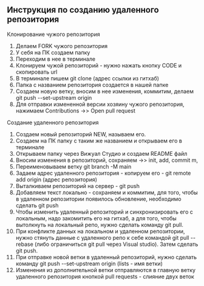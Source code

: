 ## Инструкция по созданию удаленного репозитория

Клонирование чужого репозитория
1. Делаем FORK чужого репозитория
2. У себя на ПК создаем папку
3. Переходим в нее в терминале
4. Клонируем чужой репозиторий - нужно нажать кнопку CODE и скопировать url
5. В терминале пишем git clone (адрес ссылки из гитхаб)
6. Папка с названием репозитория создается в нашей папке
7. Создаем новую ветку, вносим в нее изменения, коммитим, делаем git push --set-upstream origin
8. Для отправки измененной версии хозяину чужого репозитория, нажимаем Contributions ->> Open pull request

Создание удаленного репозитория
1. Создаем новый репозиторий NEW, называем его.
2. Создаем на ПК папку с таким же названием и открываем его в терминале
3. Открываем папку через Вижуал Студио и создаем README файл
4. Вносим изменения в репозиторий, сохраняем ->> init, add, commit m,
5. Переименовываем ветку git branch -M main
6. Задаем адрес удаленного репозитория - копируем его - git remote add origin (адрес репозитория)
7. Выталкиваем репозиторий на сервер - git push
8. Добавляем текст локально - сохраняем и коммитим, для того, чтобы в удаленном репозитории появилось обновление, необходимо сделать git push
9. Чтобы изменить удаленный репозиторий и синхронизировать его с локальным, надо закомитить его на гитхаб, а для того, чтобы вытолкнуть на локальный репо, нужно сделать команду git pull.
10. При конфликте данных на локальном и удаленном репозитории, нужно стянуть данные с удаленного репо к себе командой git pull --rebase (либо ограничиться git pull через Visual studio). Затем сделать git push. 
11. При отправке новой ветки в удаленный репозиторий, нужно сделать команду git push --set-upstream origin (lists - имя ветки)
12. Изменения из дополнительной ветки отправляются в главную ветку удаленного репозитория кнопкой pull requests - слияние двух веток